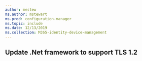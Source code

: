 ```yaml
---
author: mestew
ms.author: mstewart
ms.prod: configuration-manager
ms.topic: include
ms.date: 12/13/2019
ms.collection: M365-identity-device-management
---
```


## Update .Net framework to support TLS 1.2


